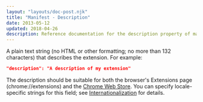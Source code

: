 ```yaml
---
layout: "layouts/doc-post.njk"
title: "Manifest - Description"
date: 2013-05-12
updated: 2018-04-26
description: Reference documentation for the description property of manifest.json.
---
```


A plain text string (no HTML or other formatting; no more than 132 characters) that describes the
extension. For example:

```json
"description": "A description of my extension"
```

The description should be suitable for both the browser's Extensions page (chrome://extensions) and the
[Chrome Web Store][cws]. You can specify locale-specific strings for this field; see
[Internationalization][api-i18n] for details.

[cws]: https://chrome.google.com/webstore
[api-i18n]: /docs/extensions/i18n
